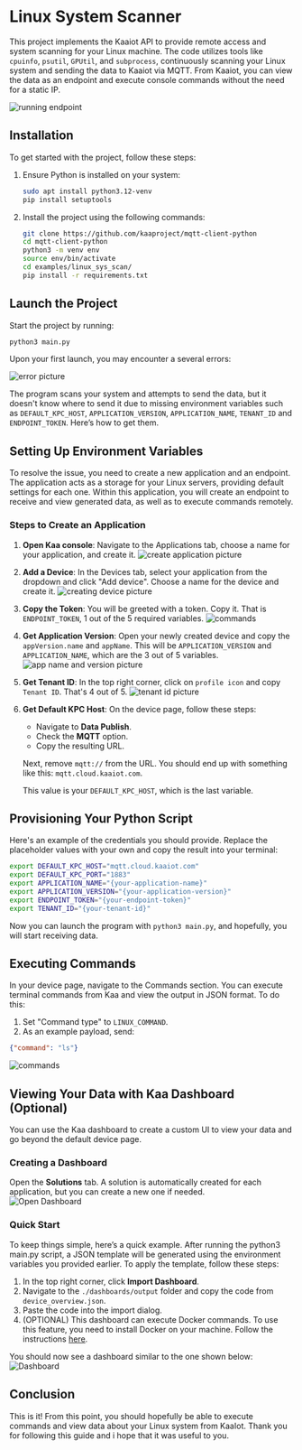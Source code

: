 # Linux System Scanner

This project implements the Kaaiot API to provide remote access and system scanning for your Linux machine. The code utilizes tools like `cpuinfo`, `psutil`, `GPUtil`, and `subprocess`, continuously scanning your Linux system and sending the data to Kaaiot via MQTT. From Kaaiot, you can view the data as an endpoint and execute console commands without the need for a static IP.

![running endpoint](./img/running_endpoint.jpg)


## Installation

To get started with the project, follow these steps:

1. Ensure Python is installed on your system:

    ```bash
    sudo apt install python3.12-venv
    pip install setuptools
    ```

2. Install the project using the following commands:

   ```bash
   git clone https://github.com/kaaproject/mqtt-client-python
   cd mqtt-client-python
   python3 -m venv env
   source env/bin/activate
   cd examples/linux_sys_scan/
   pip install -r requirements.txt
   ```


## Launch the Project

Start the project by running:

```bash
python3 main.py
```

Upon your first launch, you may encounter a several errors:

![error picture](./img/env_vars_not_found.jpg)

The program scans your system and attempts to send the data, but it doesn't know where to send it due to missing environment variables such as `DEFAULT_KPC_HOST`, `APPLICATION_VERSION`, `APPLICATION_NAME`, `TENANT_ID` and `ENDPOINT_TOKEN`. 
Here’s how to get them.


## Setting Up Environment Variables

To resolve the issue, you need to create a new application and an endpoint. The application acts as a storage for your Linux servers, providing default settings for each one. Within this application, you will create an endpoint to receive and view generated data, as well as to execute commands remotely.

### Steps to Create an Application

1. **Open Kaa console**: Navigate to the Applications tab, choose a name for your application, and create it.
   ![create application picture](../img/add_app.jpg)

2. **Add a Device**: In the Devices tab, select your application from the dropdown and click "Add device". Choose a name for the device and create it.
   ![creating device picture](../img/add_device.jpg)

3. **Copy the Token**: You will be greeted with a token. Copy it. That is `ENDPOINT_TOKEN`, 1 out of the 5 required variables.
   ![commands](../img/token.jpg)

4. **Get Application Version**: Open your newly created device and copy the `appVersion.name` and `appName`. This will be `APPLICATION_VERSION` and `APPLICATION_NAME`, which are the 3 out of 5 variables.
   ![app name and version picture](./img/app_name_version.jpg)

5. **Get Tenant ID**: In the top right corner, click on `profile icon` and copy `Tenant ID`. That's 4 out of 5.
   ![tenant id picture](./img/tenant_id.jpg)

6. **Get Default KPC Host**: 
   On the device page, follow these steps:

   - Navigate to **Data Publish**.
   - Check the **MQTT** option.
   - Copy the resulting URL.

   Next, remove `mqtt://` from the URL. You should end up with something like this: `mqtt.cloud.kaaiot.com`. 

   This value is your `DEFAULT_KPC_HOST`, which is the last variable.


## Provisioning Your Python Script

Here's an example of the credentials you should provide. Replace the placeholder values with your own and copy the result into your terminal:

```bash
export DEFAULT_KPC_HOST="mqtt.cloud.kaaiot.com"
export DEFAULT_KPC_PORT="1883"
export APPLICATION_NAME="{your-application-name}"
export APPLICATION_VERSION="{your-application-version}"
export ENDPOINT_TOKEN="{your-endpoint-token}"
export TENANT_ID="{your-tenant-id}"
```

Now you can launch the program with `python3 main.py`, and hopefully, you will start receiving data.


## Executing Commands

In your device page, navigate to the Commands section. You can execute terminal commands from Kaa and view the output in JSON format. To do this:

1. Set "Command type" to `LINUX_COMMAND`.
2. As an example payload, send:

```json
{"command": "ls"}
```

![commands](./img/commands.jpg)


## Viewing Your Data with Kaa Dashboard (Optional)

You can use the Kaa dashboard to create a custom UI to view your data and go beyond the default device page.

### Creating a Dashboard

Open the **Solutions** tab. A solution is automatically created for each application, but you can create a new one if needed.  
   ![Open Dashboard](./img/open_dashboard.jpg)

    
### Quick Start

To keep things simple, here’s a quick example. After running the python3 main.py script, a JSON template will be generated using the environment variables you provided earlier. To apply the template, follow these steps:

1. In the top right corner, click **Import Dashboard**.
2. Navigate to the `./dashboards/output` folder and copy the code from `device_overview.json`.
3. Paste the code into the import dialog.
4. (OPTIONAL) This dashboard can execute Docker commands. To use this feature, you need to install Docker on your machine. Follow the instructions [here](https://github.com/docker/docker-install).

You should now see a dashboard similar to the one shown below:  
![Dashboard](./img/dashboard.jpg)


## Conclusion
This is it! From this point, you should hopefully be able to execute commands and view data about your Linux system from KaaIot. Thank you for following this guide and i hope that it was useful to you.